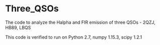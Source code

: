 # Three_QSOs
The code to analyze the Halpha and FIR emission of three QSOs - 2QZJ, HB89, LBQS

This code is verified to run on Python 2.7, numpy 1.15.3, scipy 1.2.1

